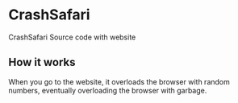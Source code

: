 # CrashSafari
CrashSafari Source code with website
## How it works
When you go to the website, it overloads the browser with random numbers, eventually overloading the browser with garbage.
